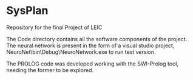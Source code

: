 # SysPlan
Repository for the final Project of LEIC

The Code directory contains all the software components of the project. The neural network is present in the form of a visual studio project, NeuroNet\bin\Debug\NeuroNetwork.exe to run test version.

The PROLOG code was developed working with the SWI-Prolog tool, needing the former to be explored.
